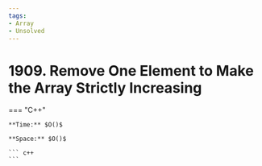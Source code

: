 ```yaml
---
tags:
- Array
- Unsolved
---
```



# 1909. Remove One Element to Make the Array Strictly Increasing

=== "C++"

    **Time:** $O()$

    **Space:** $O()$

    ``` c++
    ```
